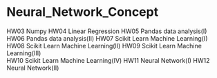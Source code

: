 # Neural_Network_Concept

HW03 Numpy
HW04 Linear Regression
HW05 Pandas data analysis(I)
HW06 Pandas data analysis(II)
HW07 Scikit Learn Machine Learning(I)
HW08 Scikit Learn Machine Learning(II)
HW09 Scikit Learn Machine Learning(III)			
HW10 Scikit Learn Machine Learning(IV)
HW11 Neural Network(I)
HW12 Neural Network(II)
